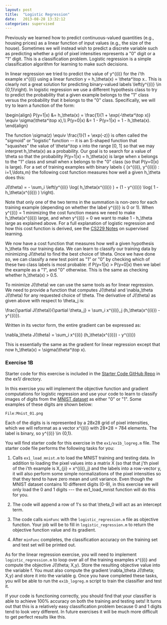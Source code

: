 ```yaml
---
layout: post
title:  "Logistic Regression"
date:   2013-08-28 13:32:12
categories: supervised
---
```

Previously we learned how to predict continuous-valued quantities (e.g., housing prices) as a linear function of input values (e.g., the size of the house).  Sometimes we will instead wish to predict a discrete variable such as predicting whether a grid of pixel intensities represents a "0" digit or a "1" digit.  This is a classification problem.  Logistic regression is a simple classification algorithm for learning to make such decisions.  

In linear regression we tried to predict the value of <m>y^{(i)}</m> for the <m>i</m>'th example <m>x^{(i)}</m> using a linear function <m>y = h_\theta(x) = \theta^\top x.</m>.  This is clearly not a great solution for predicting
binary-valued labels <m>\left(y^{(i)} \in \{0,1\}\right)</m>.  In logistic regression we
use a different hypothesis class to try to predict the probability that a given
example belongs to the "1" class versus the probability that it belongs to the
"0" class.  Specifically, we will try to learn a function of the form:

<m>
\begin{align}
P(y=1|x) &amp;= h_\theta(x) = \frac{1}{1 + \exp(-\theta^\top x)} \equiv \sigma(\theta^\top x),\\
P(y=0|x) &amp;= 1 - P(y=1|x) = 1 - h_\theta(x).
\end{align}
</m>

The function <m>\sigma(z) \equiv \frac{1}{1 + \exp(-z)}</m> is often called the "sigmoid" or "logistic" function -- it is an S-shaped function that "squashes" the value of <m>\theta^\top x</m> into the range <m>[0, 1]</m> so that we may interpret <m>h_\theta(x)</m> as a probability.  Our goal is to search for a value of <m>\theta</m> so that the probability <m>P(y=1|x) = h_\theta(x)</m> is large when <m>x</m> belongs to the "1" class and small when <m>x</m> belongs to the "0" class (so that <m>P(y=0|x)</m> is large).  For a set of training examples with binary labels <m>\{ (x^{(i)}, y^{(i)}) : i=1,\ldots,m\}</m> the following cost function measures how well a given <m>h_\theta</m> does this:

<m>
J(\theta) = - \sum_i \left(y^{(i)} \log( h_\theta(x^{(i)}) ) + (1 - y^{(i)}) \log( 1 - h_\theta(x^{(i)}) ) \right).
</m>

Note that only one of the two terms in the summation is non-zero for each training example (depending on whether the label <m>y^{(i)}</m> is 0 or 1).  When <m>y^{(i)} = 1</m> minimizing the cost function means we need to make <m>h_\theta(x^{(i)})</m> large, and when <m>y^{(i)} = 0</m> we want to make <m>1 - h_\theta</m> large as explained above.  For a full explanation of logistic regression and how this cost function is derived, see the [CS229 Notes](http://cs229.stanford.edu/notes/cs229-notes1.pdf) on supervised learning.

We now have a cost function that measures how well a given hypothesis <m>h_\theta</m> fits our training data.  We can learn to classify our training data by minimizing <m>J(\theta)</m> to find the best choice of <m>\theta</m>.  Once we have done so, we can classify a new test point as "1" or "0" by checking which of these two class labels is most probable: if <m>P(y=1|x) > P(y=0|x)</m> then we label the example as a "1", and "0" otherwise.  This is the same as checking whether <m>h_\theta(x) > 0.5</m>.

To minimize <m>J(\theta)</m> we can use the same tools as for linear regression.  We need to provide a function that computes <m>J(\theta)</m> and <m>\nabla_\theta J(\theta)</m> for any requested choice of <m>\theta</m>.  The derivative of <m>J(\theta)</m> as given above with respect to <m>\theta_j</m> is:

<m>
\frac{\partial J(\theta)}{\partial \theta_j} = \sum_i x^{(i)}_j (h_\theta(x^{(i)}) - y^{(i)}).
</m>

Written in its vector form, the entire gradient can be expressed as:

<m>
\nabla_\theta J(\theta) = \sum_i x^{(i)} (h_\theta(x^{(i)}) - y^{(i)}) 
</m>

This is essentially the same as the gradient for linear regression except that now <m>h_\theta(x) = \sigma(\theta^\top x)</m>.

### Exercise 1B ###
Starter code for this exercise is included in the [Starter Code GitHub Repo](https://github.com/amaas/stanford_dl_ex) in the ex1/ directory.

In this exercise you will implement the objective function and gradient computations for logistic regression and use your code to learn to classify images of digits from the [MNIST dataset](http://yann.lecun.com/exdb/mnist/) as either "0" or "1".  Some examples of these digits are shown below:

`File:Mnist_01.png`

Each of the digits is is represented by a 28x28 grid of pixel intensities, which we will reformat as a vector <m>x^{(i)}</m> with 28\*28 = 784 elements.  The label is binary, so <m>y^{(i)} \in \{0,1\}</m>.

You will find starter code for this exercise in the `ex1/ex1b_logreg.m` file.  The starter code file performs the following tasks for you:

1.  Calls `ex1_load_mnist.m` to load the MNIST training and testing data.  In addition to loading the pixel values into a matrix <m>X</m> (so that that j'th pixel of the i'th example is <m>X_{ji} = x^{(i)}_j</m>) and the labels into a row-vector <m>y</m>, it will also perform some simple normalizations of the pixel intensities so that they tend to have zero mean and unit variance.  Even though the MNIST dataset contains 10 different digits (0-9), in this exercise we will only load the 0 and 1 digits --- the ex1_load_mnist function will do this for you.

2. The code will append a row of 1's so that <m>\theta_0</m> will act as an intercept term.

3. The code calls `minFunc` with the `logistic_regression.m` file as objective function.  Your job will be to fill in `logistic_regression.m` to return the objective function value and its gradient.

4. After `minFunc` completes, the classification accuracy on the training set and test set will be printed out.

As for the linear regression exercise, you will need to implement `logistic_regression.m` to loop over all of the training examples <m>x^{(i)}</m> and compute the objective <m>J(\theta; X,y)</m>.  Store the resulting objective value into the variable <m>f</m>.  You must also compute the gradient <m>\nabla_\theta J(\theta; X,y)</m> and store it into the variable <m>g</m>.  Once you have completed these tasks, you will be able to run the `ex1b_logreg.m` script to train the classifier and test it.

If your code is functioning correctly, you should find that your classifier is able to achieve 100% accuracy on both the training and testing sets!  It turns out that this is a relatively easy classification problem because 0 and 1 digits tend to look very different.  In future exercises it will be much more difficult to get perfect results like this.

